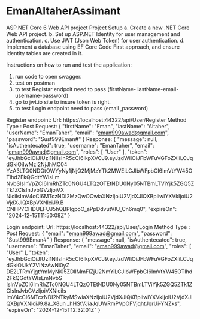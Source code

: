 # EmanAltaherAssimant
ASP.NET Core 6 Web API project 
Project Setup 
a. Create a new .NET Core Web API project. 
b. Set up ASP.NET Identity for user management and authentication. 
c. Use JWT (Json Web Token) for user authentication. 
d. Implement a database using EF Core Code First approach, and ensure 
Identity tables are created in it. 

 Instructions on how to run and test the application:
 1. run code to open swagger.
 2. test on postman 
 3. to test Registar endpoit need to pass (firstName- lastName-email-username-password)
 4. go to jwt.io site to insure token is right.
 5. to test Login endpoint need to pass (email ,password)


Register endpoint:
Url: https://localhost:44322/api/User/Register 
Method Type : Post 
Request: 
{ 
 "firstName": "Eman", 
  "lastName": "Altaher", 
  "userName": "EmanTaher", 
  "email": "eman999awad@gmail.com", 
  "password": "Sust999Eman#" 
} 
Response: 
{ 
    "message": null, 
    "isAuthentecated": true, 
    "username": "EmanTaher", 
    "email": "eman999awad@gmail.com", 
    "roles": [ 
        "User" 
    ], 
    "token": 
"eyJhbGciOiJIUzI1NiIsInR5cCI6IkpXVCJ9.eyJzdWIiOiJFbWFuVGFoZXIiLCJqdGkiOiIwMzI2NjJhMC04
YzA3LTQ0NDQtOWYyNy1jNjQ2MjMzYTk2MWEiLCJlbWFpbCI6ImVtYW45OTlhd2FkQGdtYWlsLm
NvbSIsInVpZCI6ImRhZTc0NGU4LTQzOTEtNDU0Ny05NTBmLTViYjk5ZGQ5ZTk1ZCIsInJvbGVzIjoiVX
NlciIsImV4cCI6MTczNDI2MzQwOCwiaXNzIjoiU2VjdXJlQXBpIiwiYXVkIjoiU2VjdXJlQXBpVXNlciJ9.B
CNHP7CHDUEFUJ5hQBPlgpoO_aPpDdvutVlU_Cn6mq0", 
    "expireOn": "2024-12-15T11:50:08Z" 
} 

Login endpoint:
Url: https://localhost:44322/api/User/Login 
Method Type : Post 
Request: 
{ 
    "email": "eman999awad@gmail.com", 
  "password": "Sust999Eman#" }
  Response: 
{ 
    "message": null, 
    "isAuthentecated": true, 
    "username": "EmanTaher", 
    "email": "eman999awad@gmail.com", 
    "roles": [ 
        "User" 
    ], 
    "token": 
"eyJhbGciOiJIUzI1NiIsInR5cCI6IkpXVCJ9.eyJzdWIiOiJFbWFuVGFoZXIiLCJqdGkiOiJkY2VlNzAwNi0yZ
DE2LTRmYjgtYmMyNi05ZDllMmFlZjU2NmYiLCJlbWFpbCI6ImVtYW45OTlhd2FkQGdtYWlsLmNvbS
IsInVpZCI6ImRhZTc0NGU4LTQzOTEtNDU0Ny05NTBmLTViYjk5ZGQ5ZTk1ZCIsInJvbGVzIjoiVXNlciIs
ImV4cCI6MTczNDI2NTkyMSwiaXNzIjoiU2VjdXJlQXBpIiwiYXVkIjoiU2VjdXJlQXBpVXNlciJ9.8a_X8un
_hHStVJiaJqUWRmPVpOFVjqhtJqrUi-YNZks", 
    "expireOn": "2024-12-15T12:32:01Z" 
} 
